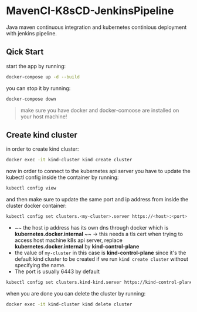 # MavenCI-K8sCD-JenkinsPipeline
Java maven continuous integration and kubernetes continious deployment with jenkins pipeline.
## Qick Start
start the app by running:
```sh
docker-compose up -d --build
```
you can stop it by running:
```sh
docker-compose down
```
> make sure you have docker and docker-comoose are installed on your host machine!

## Create kind cluster
in order to create kind cluster:
```sh
docker exec -it kind-cluster kind create cluster
```
now in order to connect to the kubernetes api server you have to update the kubectl config inside the container by running:
```sh
kubectl config view
```
and then make sure to update the same port and ip address from inside the cluster docker container:
```sh
kubectl config set clusters.<my-cluster>.server https://<host>:<port>
```
- ~~ the host ip address has its own dns through docker which is **kubernetes.docker.internal** ~~ -> this needs a tls cert when trying to access host machine k8s api server, replace **kubernetes.docker.internal** by **kind-control-plane**
- the value of `my-cluster` in this case is **kind-control-plane** since it's the default kind cluster to be created if we run `kind create cluster` without specifying the name.
- The port is usually 6443 by default 
```sh
kubectl config set clusters.kind-kind.server https://kind-control-plane:6443
```
when you are done you can delete the cluster by running: 
```sh
docker exec -it kind-cluster kind delete cluster
```
